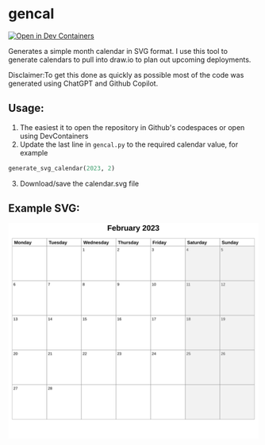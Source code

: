 # gencal
[![Open in Dev Containers](https://img.shields.io/static/v1?label=Dev%20Containers&message=Open&color=blue&logo=visualstudiocode)](https://vscode.dev/redirect?url=vscode://ms-vscode-remote.remote-containers/cloneInVolume?url=https://github.com/philipf/gencal)

Generates a simple month calendar in SVG format.
I use this tool to generate calendars to pull into draw.io to plan out upcoming deployments.

Disclaimer:To get this done as quickly as possible most of the code was generated using ChatGPT and Github Copilot.

## Usage:
1. The easiest it to open the repository in Github's codespaces or open using DevContainers
2. Update the last line in `gencal.py` to the required calendar value, for example

```python
generate_svg_calendar(2023, 2)
```

3. Download/save the calendar.svg file


## Example SVG:

<img src="calendar.svg"/>

